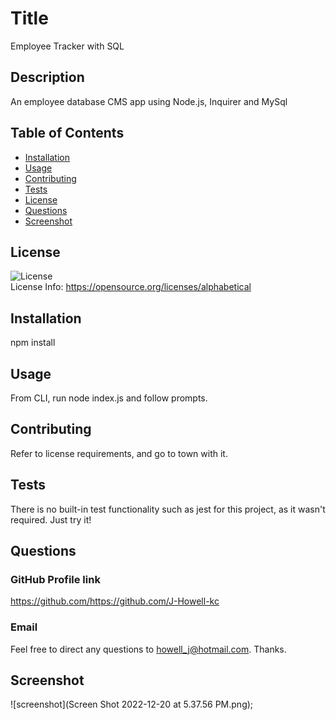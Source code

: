 
  # Title
Employee Tracker with SQL

## Description
An employee database CMS app using Node.js, Inquirer and MySql

## Table of Contents
* [Installation](#installation)
* [Usage](#usage)
* [Contributing](#contributing)
* [Tests](#tests)
* [License](#license)
* [Questions](#questions)
* [Screenshot](#screenshot)

## License
![License](https://img.shields.io/badge/license-MIT-green) <br />
License Info: https://opensource.org/licenses/alphabetical 

## Installation
npm install

## Usage
From CLI, run node index.js and follow prompts.

## Contributing
Refer to license requirements, and go to town with it.

## Tests
There is no built-in test functionality such as jest for this project, as it wasn't required. Just try it!

## Questions 
### GitHub Profile link
https://github.com/https://github.com/J-Howell-kc <br/>
### Email
Feel free to direct any questions to howell_j@hotmail.com. Thanks.

## Screenshot
![screenshot](Screen Shot 2022-12-20 at 5.37.56 PM.png);